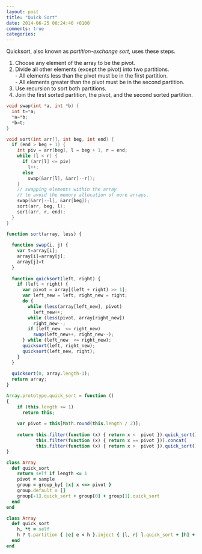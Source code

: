 ```yaml
---
layout: post
title: "Quick Sort"
date: 2014-06-25 00:24:40 +0100
comments: true
categories: 
---
```


<p>Quicksort, also known as <i>partition-exchange sort</i>, uses these steps.</p>

<ol>
<li> Choose any element of the array to be the pivot.</li>
<li> Divide all other elements (except the pivot) into two partitions.
<br/>- All elements less than the pivot must be in the first partition.
<br/>- All elements greater than the pivot must be in the second partition.
</li>
<li> Use recursion to sort both partitions.</li>
<li> Join the first sorted partition, the pivot, and the second sorted partition.</li>
</ol>

``` c C Quick Sort http://en.wikibooks.org/wiki/Transwiki:Quicksort#C Source
void swap(int *a, int *b) { 
  int t=*a; 
  *a=*b; 
  *b=t; 
}

void sort(int arr[], int beg, int end) {
  if (end > beg + 1) {
    int piv = arr[beg], l = beg + 1, r = end;
    while (l < r) {
      if (arr[l] <= piv) 
        l++;
      else 
        swap(&arr[l], &arr[--r]);
    }
    // swapping elements within the array 
    // to avoid the memory allocation of more arrays.
    swap(&arr[--l], &arr[beg]);
    sort(arr, beg, l);
    sort(arr, r, end);
  }
}
```

``` js JS Quick Sort http://rosettacode.org/wiki/Sorting_algorithms/Quicksort#JavaScript Source
function sort(array, less) {
 
  function swap(i, j) { 
    var t=array[i]; 
    array[i]=array[j]; 
    array[j]=t 
  }
 
  function quicksort(left, right) {
    if (left < right) {
      var pivot = array[(left + right) >> 1];
      var left_new = left, right_new = right;
      do {
        while (less(array[left_new], pivot)
          left_new++;
        while (less(pivot, array[right_new])
          right_new--;
        if (left_new  <= right_new)
          swap(left_new++, right_new--);
      } while (left_new  <= right_new);
      quicksort(left, right_new);
      quicksort(left_new, right);
    }
  }
 
  quicksort(0, array.length-1);
  return array;
}
```

``` js JS (Functional) Quick Sort http://rosettacode.org/wiki/Sorting_algorithms/Quicksort#JavaScript Source
Array.prototype.quick_sort = function ()
{
    if (this.length <= 1)
      return this;
 
    var pivot = this[Math.round(this.length / 2)];
 
    return this.filter(function (x) { return x <  pivot }).quick_sort().concat(
           this.filter(function (x) { return x == pivot })).concat(
           this.filter(function (x) { return x >  pivot }).quick_sort());
}
```

``` ruby Ruby Quick Sort http://rosettacode.org/wiki/Sorting_algorithms/Quicksort#Ruby Source
class Array
  def quick_sort
    return self if length <= 1
    pivot = sample
    group = group_by{ |x| x <=> pivot }
    group.default = []
    group[-1].quick_sort + group[0] + group[1].quick_sort
  end
end
```

``` ruby Ruby (Functional) Quick Sort http://rosettacode.org/wiki/Sorting_algorithms/Quicksort#Ruby Source
class Array
  def quick_sort
    h, *t = self
    h ? t.partition { |e| e < h }.inject { |l, r| l.quick_sort + [h] + r.quick_sort } : []
  end
end
```